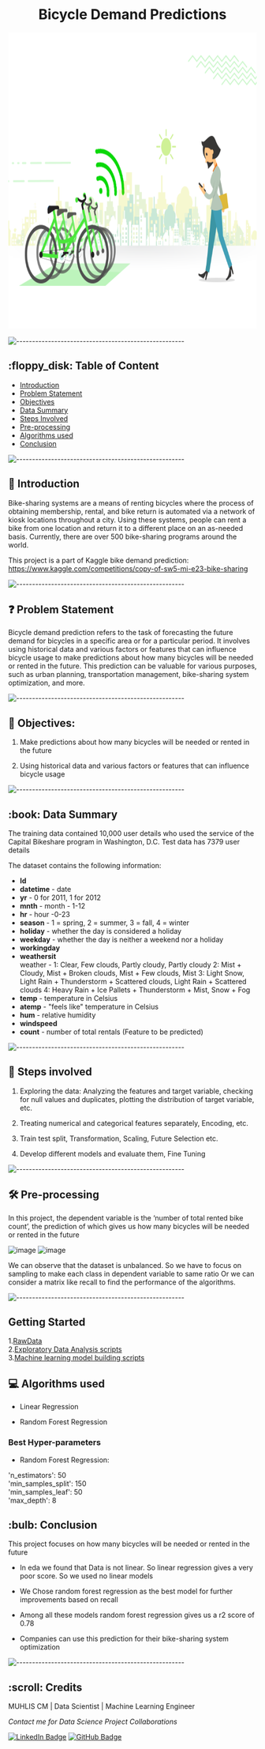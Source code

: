 <h1 align="center"> Bicycle Demand Predictions</h1>

<p align="center"> 
<img src="images/bike_sharing.jpg" height="600px" width="900px">
</p>

<p> </p>

![-----------------------------------------------------](https://raw.githubusercontent.com/andreasbm/readme/master/assets/lines/rainbow.png)

<h2> :floppy_disk: Table of Content</h2>

 
  * [Introduction](#Introduction)
  * [Problem Statement](#Problem-Statement)
  * [Objectives](#Objectives)
  * [Data Summary](#Data-Summary)
  * [Steps Involved](#Steps-Involved)
  * [Pre-processing](#Pre-processing)
  * [Algorithms used](#Algorithms-used)
  * [Conclusion](#Conclusion)


![-----------------------------------------------------](https://raw.githubusercontent.com/andreasbm/readme/master/assets/lines/rainbow.png)


<h2> 📄 Introduction</h2>
Bike-sharing systems are a means of renting bicycles where the process of obtaining membership, rental, and bike return is automated via a network of kiosk locations throughout a city. Using these systems, people can rent a bike from one location and return it to a different place on an as-needed basis. Currently, there are over 500 bike-sharing programs around the world.

This project is a part of Kaggle bike demand prediction: https://www.kaggle.com/competitions/copy-of-sw5-mi-e23-bike-sharing



![-----------------------------------------------------](https://raw.githubusercontent.com/andreasbm/readme/master/assets/lines/rainbow.png)


<h2> ❓ Problem Statement</h2>

Bicycle demand prediction refers to the task of forecasting the future demand for bicycles in a specific area or for a particular period. It involves using historical data and various factors or features that can influence bicycle usage to make predictions about how many bicycles will be needed or rented in the future. This prediction can be valuable for various purposes, such as urban planning, transportation management, bike-sharing system optimization, and more.


![-----------------------------------------------------](https://raw.githubusercontent.com/andreasbm/readme/master/assets/lines/rainbow.png)

<h2> 🎯 Objectives: </h2>

1. Make predictions about how many bicycles will be needed or rented in the future

2. Using historical data and various factors or features that can influence bicycle usage

![-----------------------------------------------------](https://raw.githubusercontent.com/andreasbm/readme/master/assets/lines/rainbow.png)

<h2> :book: Data Summary </h2>

The training data contained 10,000 user details who used the service of the Capital Bikeshare program in Washington, D.C.
Test data has 7379 user details

The dataset contains the following information:

* **Id**	
* **datetime** - date
* **yr**	- 0 for 2011, 1 for 2012
* **mnth**	- month - 1-12
* **hr**	- hour -0-23
* **season**	- 1 = spring, 2 = summer, 3 = fall, 4 = winter
* **holiday**	- whether the day is considered a holiday
* **weekday**	- whether the day is neither a weekend nor a holiday
* **workingday**
* **weathersit**<br>
  weather -
  1: Clear, Few clouds, Partly cloudy, Partly cloudy
  2: Mist + Cloudy, Mist + Broken clouds, Mist + Few clouds, Mist
  3: Light Snow, Light Rain + Thunderstorm + Scattered clouds, Light Rain + Scattered clouds
  4: Heavy Rain + Ice Pallets + Thunderstorm + Mist, Snow + Fog
* **temp**	 - temperature in Celsius
* **atemp**	- "feels like" temperature in Celsius
* **hum**	- relative humidity
* **windspeed**	
* **count** - number of total rentals (Feature to be predicted)




![-----------------------------------------------------](https://raw.githubusercontent.com/andreasbm/readme/master/assets/lines/rainbow.png)

<h2> 📑 Steps involved </h2>

1. Exploring the data: Analyzing the features and target variable, checking for null values and duplicates, plotting the distribution of target variable, etc.

2. Treating numerical and categorical features separately, Encoding, etc.

3. Train test split, Transformation, Scaling, Future Selection etc.

4. Develop different models and evaluate them, Fine Tuning

![-----------------------------------------------------](https://raw.githubusercontent.com/andreasbm/readme/master/assets/lines/rainbow.png)

<h2>🛠️ Pre-processing </h2>

In this project, the dependent variable is the ‘number of total rented bike count’, the prediction of which gives us how many bicycles will be needed or rented in the future

![image](images/churne_or_not.png)
![image](images/unbalanced.png)


We can observe that the dataset is unbalanced. So we have to focus on sampling to make each class in dependent variable to same ratio Or we can consider a matrix like recall to find the performance of the algorithms.

![-----------------------------------------------------](https://raw.githubusercontent.com/andreasbm/readme/master/assets/lines/rainbow.png)

<h2>Getting Started</h2>

1.[RawData](https://github.com/Muhliscm/dsProjects/tree/main/bike-sharing-kaggle/data) <br>
2.[Exploratory Data Analysis scripts](https://github.com/Muhliscm/dsProjects/blob/main/bike-sharing-kaggle/EDA.ipynb)<br>
3.[Machine learning model building scripts](https://github.com/Muhliscm/dsProjects/blob/main/bike-sharing-kaggle/Feature_engineering.ipynb)<br>


<h2>💻 Algorithms used</h2>

* Linear Regression

* Random Forest Regression


<h3> Best Hyper-parameters </h3>

* Random Forest Regression:

 'n_estimators': 50 <br>
 'min_samples_split': 150<br>
 'min_samples_leaf': 50<br>
 'max_depth': 8<br>
  
<h2> :bulb: Conclusion</h2>

This project focuses on how many bicycles will be needed or rented in the future

* In eda we found that Data is not linear. So linear regression gives a very poor score. So we used no linear models  
 
* We Chose random forest regression as the best model for further improvements based on recall

* Among all these models random forest regression gives us a r2 score of 0.78

*  Companies can use this prediction for their bike-sharing system optimization
 
![-----------------------------------------------------](https://raw.githubusercontent.com/andreasbm/readme/master/assets/lines/rainbow.png)

<!-- CREDITS -->
<h2 id="credits"> :scroll: Credits</h2>

MUHLIS CM | Data Scientist | Machine Learning Engineer 

<p> <i> Contact me for Data Science Project Collaborations</i></p>

[![LinkedIn Badge](https://img.shields.io/badge/LinkedIn-0077B5?style=for-the-badge&logo=linkedin&logoColor=white)](https://www.linkedin.com/in/muhliscm/)
[![GitHub Badge](https://img.shields.io/badge/GitHub-100000?style=for-the-badge&logo=github&logoColor=white)](https://github.com/Muhliscm)
